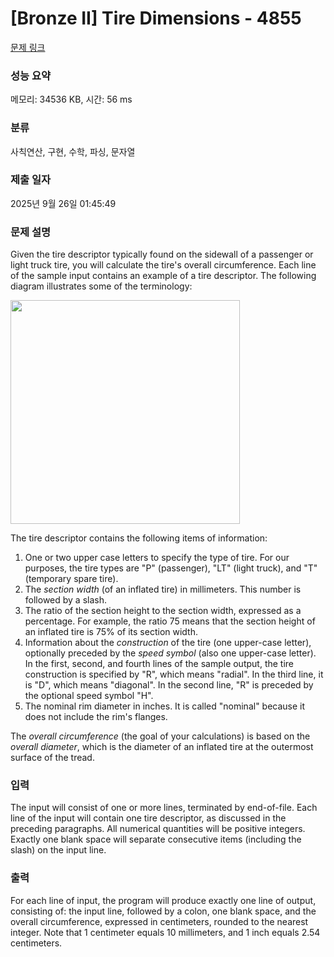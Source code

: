 # [Bronze II] Tire Dimensions - 4855 

[문제 링크](https://www.acmicpc.net/problem/4855) 

### 성능 요약

메모리: 34536 KB, 시간: 56 ms

### 분류

사칙연산, 구현, 수학, 파싱, 문자열

### 제출 일자

2025년 9월 26일 01:45:49

### 문제 설명

<p>Given the tire descriptor typically found on the sidewall of a passenger or light truck tire, you will calculate the tire's overall circumference. Each line of the sample input contains an example of a tire descriptor. The following diagram illustrates some of the terminology:</p>

<p><img alt="" src="https://onlinejudgeimages.s3-ap-northeast-1.amazonaws.com/problem/4855/definitions.gif" style="height:358px; width:367px"></p>

<p>The tire descriptor contains the following items of information:</p>

<ol>
	<li>One or two upper case letters to specify the type of tire. For our purposes, the tire types are "P" (passenger), "LT" (light truck), and "T" (temporary spare tire).</li>
	<li>The <em>section width</em> (of an inflated tire) in millimeters. This number is followed by a slash.</li>
	<li>The ratio of the section height to the section width, expressed as a percentage. For example, the ratio 75 means that the section height of an inflated tire is 75% of its section width.</li>
	<li>Information about the <em>construction</em> of the tire (one upper-case letter), optionally preceded by the <em>speed symbol</em> (also one upper-case letter). In the first, second, and fourth lines of the sample output, the tire construction is specified by "R", which means "radial". In the third line, it is "D", which means "diagonal". In the second line, "R" is preceded by the optional speed symbol "H".</li>
	<li>The nominal rim diameter in inches. It is called "nominal" because it does not include the rim's flanges.</li>
</ol>

<p>The <em>overall circumference</em> (the goal of your calculations) is based on the <em>overall diameter</em>, which is the diameter of an inflated tire at the outermost surface of the tread.</p>

### 입력 

 <p>The input will consist of one or more lines, terminated by end-of-file. Each line of the input will contain one tire descriptor, as discussed in the preceding paragraphs. All numerical quantities will be positive integers. Exactly one blank space will separate consecutive items (including the slash) on the input line.</p>

### 출력 

 <p>For each line of input, the program will produce exactly one line of output, consisting of: the input line, followed by a colon, one blank space, and the overall circumference, expressed in centimeters, rounded to the nearest integer. Note that 1 centimeter equals 10 millimeters, and 1 inch equals 2.54 centimeters.</p>

